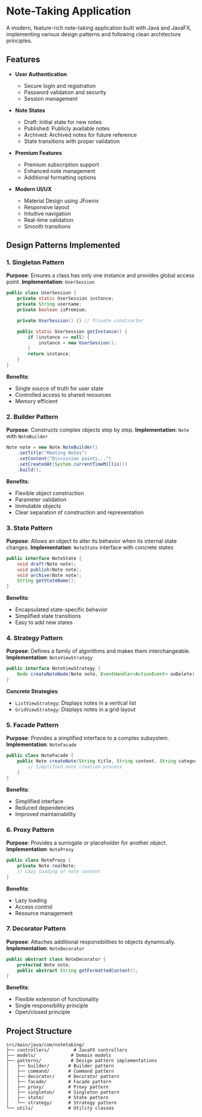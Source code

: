 # Note-Taking Application

A modern, feature-rich note-taking application built with Java and JavaFX, implementing various design patterns and following clean architecture principles.

## Features

- **User Authentication**
  - Secure login and registration
  - Password validation and security
  - Session management

- **Note States**
  - Draft: Initial state for new notes
  - Published: Publicly available notes
  - Archived: Archived notes for future reference
  - State transitions with proper validation

- **Premium Features**
  - Premium subscription support
  - Enhanced note management
  - Additional formatting options

- **Modern UI/UX**
  - Material Design using JFoenix
  - Responsive layout
  - Intuitive navigation
  - Real-time validation
  - Smooth transitions

## Design Patterns Implemented

### 1. Singleton Pattern
**Purpose**: Ensures a class has only one instance and provides global access point.
**Implementation**: `UserSession`
```java
public class UserSession {
    private static UserSession instance;
    private String username;
    private boolean isPremium;

    private UserSession() {} // Private constructor

    public static UserSession getInstance() {
        if (instance == null) {
            instance = new UserSession();
        }
        return instance;
    }
}
```
**Benefits**:
- Single source of truth for user state
- Controlled access to shared resources
- Memory efficient

### 2. Builder Pattern
**Purpose**: Constructs complex objects step by step.
**Implementation**: `Note` with `NoteBuilder`
```java
Note note = new Note.NoteBuilder()
    .setTitle("Meeting Notes")
    .setContent("Discussion points...")
    .setCreatedAt(System.currentTimeMillis())
    .build();
```
**Benefits**:
- Flexible object construction
- Parameter validation
- Immutable objects
- Clear separation of construction and representation

### 3. State Pattern
**Purpose**: Allows an object to alter its behavior when its internal state changes.
**Implementation**: `NoteState` interface with concrete states
```java
public interface NoteState {
    void draft(Note note);
    void publish(Note note);
    void archive(Note note);
    String getStateName();
}
```
**Benefits**:
- Encapsulated state-specific behavior
- Simplified state transitions
- Easy to add new states

### 4. Strategy Pattern
**Purpose**: Defines a family of algorithms and makes them interchangeable.
**Implementation**: `NoteViewStrategy`
```java
public interface NoteViewStrategy {
    Node createNoteNode(Note note, EventHandler<ActionEvent> onDelete);
}
```
**Concrete Strategies**:
- `ListViewStrategy`: Displays notes in a vertical list
- `GridViewStrategy`: Displays notes in a grid layout

### 5. Facade Pattern
**Purpose**: Provides a simplified interface to a complex subsystem.
**Implementation**: `NoteFacade`
```java
public class NoteFacade {
    public Note createNote(String title, String content, String category) {
        // Simplified note creation process
    }
}
```
**Benefits**:
- Simplified interface
- Reduced dependencies
- Improved maintainability

### 6. Proxy Pattern
**Purpose**: Provides a surrogate or placeholder for another object.
**Implementation**: `NoteProxy`
```java
public class NoteProxy {
    private Note realNote;
    // Lazy loading of note content
}
```
**Benefits**:
- Lazy loading
- Access control
- Resource management

### 7. Decorator Pattern
**Purpose**: Attaches additional responsibilities to objects dynamically.
**Implementation**: `NoteDecorator`
```java
public abstract class NoteDecorator {
    protected Note note;
    public abstract String getFormattedContent();
}
```
**Benefits**:
- Flexible extension of functionality
- Single responsibility principle
- Open/closed principle

## Project Structure
```
src/main/java/com/notetaking/
├── controllers/         # JavaFX controllers
├── models/             # Domain models
├── patterns/           # Design pattern implementations
│   ├── builder/       # Builder pattern
│   ├── command/       # Command pattern
│   ├── decorator/     # Decorator pattern
│   ├── facade/        # Facade pattern
│   ├── proxy/         # Proxy pattern
│   ├── singleton/     # Singleton pattern
│   ├── state/         # State pattern
│   └── strategy/      # Strategy pattern
└── utils/             # Utility classes
```

